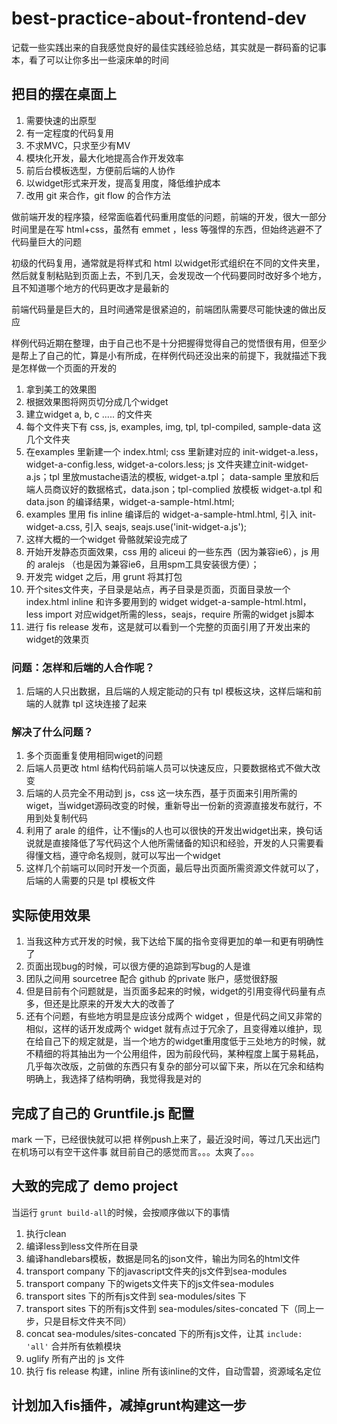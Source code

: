 best-practice-about-frontend-dev
=============

记载一些实践出来的自我感觉良好的最佳实践经验总结，其实就是一群码畜的记事本，看了可以让你多出一些滚床单的时间

## 把目的摆在桌面上
1. 需要快速的出原型
2. 有一定程度的代码复用
3. 不求MVC，只求至少有MV
4. 模块化开发，最大化地提高合作开发效率
5. 前后台模板选型，方便前后端的人协作
6. 以widget形式来开发，提高复用度，降低维护成本
7. 改用 git 来合作，git flow 的合作方法

做前端开发的程序猿，经常面临着代码重用度低的问题，前端的开发，很大一部分时间里是在写 html+css，虽然有 emmet ，less 等强悍的东西，但始终逃避不了代码量巨大的问题

初级的代码复用，通常就是将样式和 html 以widget形式组织在不同的文件夹里，然后就复制粘贴到页面上去，不到几天，会发现改一个代码要同时改好多个地方，且不知道哪个地方的代码更改才是最新的

前端代码量是巨大的，且时间通常是很紧迫的，前端团队需要尽可能快速的做出反应

样例代码近期在整理，由于自己也不是十分把握得觉得自己的觉悟很有用，但至少是帮上了自己的忙，算是小有所成，在样例代码还没出来的前提下，我就描述下我是怎样做一个页面的开发的

1. 拿到美工的效果图
2. 根据效果图将网页切分成几个widget
3. 建立widget a, b, c ..... 的文件夹
4. 每个文件夹下有 css, js, examples, img, tpl, tpl-compiled, sample-data 这几个文件夹
5. 在examples 里新建一个 index.html; css 里新建对应的 init-widget-a.less，widget-a-config.less, widget-a-colors.less; js 文件夹建立init-widget-a.js；tpl 里放mustache语法的模板, widget-a.tpl； data-sample 里放和后端人员商议好的数据格式，data.json；tpl-complied 放模板 widget-a.tpl 和 data.json 的编译结果，widget-a-sample-html.html;
6. examples 里用 fis inline 编译后的 widget-a-sample-html.html, 引入  init-widget-a.css, 引入 seajs, seajs.use('init-widget-a.js');
7. 这样大概的一个widget 骨骼就架设完成了
8. 开始开发静态页面效果，css 用的 aliceui 的一些东西（因为兼容ie6），js 用的 aralejs （也是因为兼容ie6，且用spm工具安装很方便）；
9. 开发完 widget 之后，用 grunt 将其打包
10. 开个sites文件夹，子目录是站点，再子目录是页面，页面目录放一个 index.html inline 和许多要用到的 widget  widget-a-sample-html.html， less import 对应widget所需的less，seajs，require 所需的widget js脚本
11. 进行 fis release 发布，这是就可以看到一个完整的页面引用了开发出来的widget的效果页

### 问题：怎样和后端的人合作呢？
1. 后端的人只出数据，且后端的人规定能动的只有 tpl 模板这块，这样后端和前端的人就靠 tpl 这块连接了起来


### 解决了什么问题？
1. 多个页面重复使用相同wiget的问题
2. 后端人员更改 html 结构代码前端人员可以快速反应，只要数据格式不做大改变
3. 后端的人员完全不用动到 js，css 这一块东西，基于页面来引用所需的wiget，当widget源码改变的时候，重新导出一份新的资源直接发布就行，不用到处复制代码
4. 利用了 arale 的组件，让不懂js的人也可以很快的开发出widget出来，换句话说就是直接降低了写代码这个人他所需储备的知识和经验，开发的人只需要看得懂文档，遵守命名规则，就可以写出一个widget
5. 这样几个前端可以同时开发一个页面，最后导出页面所需资源文件就可以了，后端的人需要的只是 tpl 模板文件

## 实际使用效果
1. 当我这种方式开发的时候，我下达给下属的指令变得更加的单一和更有明确性了
2. 页面出现bug的时候，可以很方便的追踪到写bug的人是谁
3. 团队之间用 sourcetree 配合 github 的private 账户，感觉很舒服
4. 但是目前有个问题就是，当页面多起来的时候，widget的引用变得代码量有点多，但还是比原来的开发大大的改善了
5. 还有个问题，有些地方明显是应该分成两个 widget ，但是代码之间又非常的相似，这样的话开发成两个 widget 就有点过于冗余了，且变得难以维护，现在给自己下的规定就是，当一个地方的widget重用度低于三处地方的时候，就不精细的将其抽出为一个公用组件，因为前段代码，某种程度上属于易耗品，几乎每次改版，之前做的东西只有复杂的部分可以留下来，所以在冗余和结构明确上，我选择了结构明确，我觉得我是对的

## 完成了自己的 Gruntfile.js 配置
 mark 一下，已经很快就可以把 样例push上来了，最近没时间，等过几天出远门在机场可以有空干这件事
就目前自己的感觉而言。。。太爽了。。。
## 大致的完成了 demo project
当运行 `grunt build-all`的时候，会按顺序做以下的事情  
1. 执行clean  
2. 编译less到less文件所在目录  
3. 编译handlebars模板，数据是同名的json文件，输出为同名的html文件  
4. transport company 下的javascript文件夹的js文件到sea-modules  
5. transport company 下的wigets文件夹下的js文件sea-modules  
6. transport sites   下的所有js文件到 sea-modules/sites 下  
7. transport sites   下的所有js文件到 sea-modules/sites-concated 下（同上一步，只是目标文件夹不同）  
8. concat sea-modules/sites-concated 下的所有js文件，让其 `include: 'all'` 合并所有依赖模块  
9. uglify 所有产出的 js 文件  
10. 执行 fis release 构建，inline 所有该inline的文件，自动雪碧，资源域名定位      

## 计划加入fis插件，减掉grunt构建这一步
